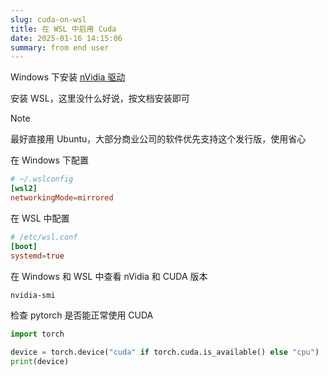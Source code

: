 ```yaml
---
slug: cuda-on-wsl
title: 在 WSL 中启用 Cuda
date: 2025-01-16 14:15:06
summary: from end user
---
```


Windows 下安装 [nVidia 驱动](https://www.nvidia.com/en-us/drivers/)

安装 WSL，这里没什么好说，按文档安装即可

> [!NOTE]
> 最好直接用 Ubuntu，大部分商业公司的软件优先支持这个发行版，使用省心

在 Windows 下配置

```toml
# ~/.wslconfig
[wsl2]
networkingMode=mirrored
```

在 WSL 中配置

```toml
# /etc/wsl.conf
[boot]
systemd=true
```

在 Windows 和 WSL 中查看 nVidia 和 CUDA 版本

```bash
nvidia-smi
```

检查 pytorch 是否能正常使用 CUDA

```python
import torch

device = torch.device("cuda" if torch.cuda.is_available() else "cpu")
print(device)
```
